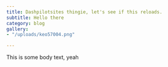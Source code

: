 ```yaml
---
title: Dashpilotsites thingie, let's see if this reloads.
subtitle: Hello there
category: blog
gallery:
- "/uploads/keo57004.png"

---
```

This is some body text, yeah